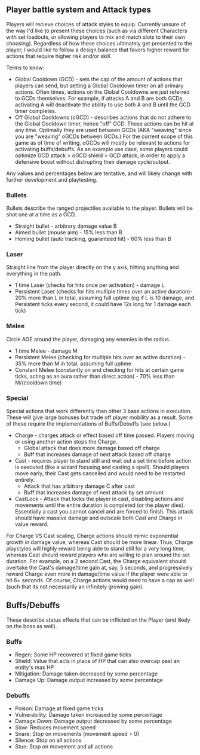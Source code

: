 ## Player battle system and Attack types
Players will recieve choices of attack styles to equip. Currently unsure of the way I'd like to present these choices (such as via different Characters with set loadouts, or allowing players to mix and match slots to their own choosing). Regardless of how these choices ultimately get presented to the player, I would like to follow a design balance that favors higher reward for actions that require higher risk and/or skill.

Terms to know: 
* Global Cooldown (GCD) - sets the cap of the amount of actions that players can send, but setting a Global Cooldown timer on all primary actions. Often times, actions on the Global Cooldowns are just referred to GCDs themselves. For example, if attacks A and B are both GCDs, activating A will deactivate the ability to use both A and B until the GCD timer completes.
* Off Global Cooldowns (oGCD) - describes actions that do not adhere to the Global Cooldown timer, hence "off" GCD. These actions can be hit at any time. Optimally they are used between GCDs (AKA "weaving" since you are "weaving" oGCDs between GCDs.) For the current scope of this game as of time of writing, oGCDs will mostly be relevant to actions for activating buffs/debuffs. As an example use case, some players could optimize GCD attack > oGCD shield > GCD attack, in order to apply a defensive boost without distrupting their damage cycle/output. 

Any values and percentages below are tentative, and will likely change with further development and playtesting. 

### Bullets
Bullets describe the ranged projectiles available to the player. Bullets will be shot one at a time as a GCD.
* Straight bullet - arbitrary damage value B
* Aimed bullet (mouse aim) - 15% less than B 
* Homing bullet (auto tracking, guaranteed hit) - 60% less than B 
### Laser
Straight line from the player directly on the y axis, hitting anything and everything in the path. 
* 1 time Laser (checks for hits once per activation) - damage L
* Persistent Laser (checks for hits multiple times over an active duration)- 20% more than L in total, assuming full uptime (eg if L is 10 damage, and Persistent ticks every second, it could have 12s long for 1 damage each tick)
### Melee
Circle AOE around the player, damaging any enemies in the radius.
* 1 time Melee - damage M 
* Persistent Melee (checking for multiple hits over an active duration) - 35% more than M in total, assuming full uptime
* Constant Melee (constantly on and checking for hits at certain game ticks, acting as an aura rather than direct action) - 70% less than M/(cooldown time) 
### Special
Special actions that work differently than other 3 base actions in execution. These will give large bonuses but trade off player mobility as a result. Some of these require the implementations of Buffs/Debuffs (see below.)
* Charge - charges attack or effect based off time passed. Players moving or using another action stops the Charge.
    * Global attack that does more damage based off charge 
    * Buff that increases damage of next attack based off charge 
* Cast - requires player to stand still and wait out a set time before action is executed (like a wizard focusing and casting a spell). Should players move early, their Cast gets cancelled and would need to be restarted entirely. 
    * Attack that has arbitrary damage C after cast
    * Buff that increases damage of next attack by set amount 
* CastLock - Attack that locks the player in cast, disabling actions and movements until the entire duration is completed (or the player dies). Essentially a cast you cannot cancel and are forced to finish. This attack should have massive damage and outscale both Cast and Charge in value reward. 

For Charge VS Cast scaling, Charge actions should mimic exponential growth in damage value, whereas Cast should be more linear. Thus, Charge playstyles will highly reward being able to stand still for a very long time, whereas Cast should reward players who are willing to plan around the set duration. For example, on a 2 second Cast, the Charge equivalent should overtake the Cast's damage/time gain at, say, 5 seconds, and progressively reward Charge even more in damage/time value if the player were able to hit 6+ seconds. Of course, Charge actions would need to have a cap as well (such that its not necessarily an infinitely growing gain). 

## Buffs/Debuffs
These describe status effects that can be inflicted on the Player (and likely on the boss as well).

### Buffs
* Regen: Some HP recovered at fixed game ticks 
* Shield: Value that acts in place of HP that can also overcap past an entity's max HP
* Mitigation: Damage taken decreased by some percentage
* Damage Up: Damage output increased by some percentage
### Debuffs
* Poison: Damage at fixed game ticks 
* Vulnerability: Damage taken increased by some percentage
* Damage Down: Damage output decreased by some percentage
* Slow: Reduces movement speed
* Snare: Stop on movements (movement speed = 0)
* Silence: Stop on all actions
* Stun: Stop on movement and all actions